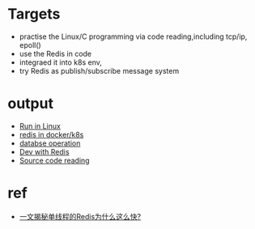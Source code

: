 # Targets
* practise the Linux/C programming via code reading,including tcp/ip, epoll()
* use the Redis in code
* integraed it into k8s env, 
* try Redis as publish/subscribe message system

# output
* [Run in Linux](redis_linux.md)
* [redis in docker/k8s](../k8s/)
* [databse operation](redis_db.md)
* [Dev with Redis](redis_dev.md)
* [Source code reading](redis_code.md)

# ref
* [一文揭秘单线程的Redis为什么这么快?](https://zhuanlan.zhihu.com/p/57089960)
